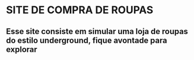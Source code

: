 # SITE DE COMPRA DE ROUPAS

## Esse site consiste em simular uma loja de roupas do estilo underground, fique avontade para explorar